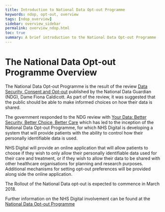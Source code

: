 ```yaml
---
title: Introduction to National Data Opt-out Programme
keywords: ndop, opt-out, overview
tags: [ndop_overview]
sidebar: overview_sidebar
permalink: overview_ndop.html
toc: true
summary: A brief introduction to the National Data Opt-out Programme
---
```


# The National Data Opt-out Programme Overview #

The National Data Opt-out Programme is the result of the review [Data Security, Consent and Opt-out](https://www.gov.uk/government/publications/review-of-data-security-consent-and-opt-outs) published by the National Data Guardian (NDG), Dame Fiona Caldicott. As part of the review, it was suggested that the public should be able to make informed choices on how their data is shared. 

The government responded to the NDG review with [Your Data: Better Security, Better Choice, Better Care](https://www.gov.uk/government/uploads/system/uploads/attachment_data/file/627493/Your_data_better_security_better_choice_better_care_government_response.pdf) which has led to the inception of the National Data Opt-out Programme, for which NHS Digital is developing a system that will provide patients with the ability to control how their personally identifiable data is used. 

NHS Digital will provide an online application that will allow patients to choose if they wish to only allow their personally identifiable data used for their care and treatment, or if they wish to allow their data to be shared with other healthcare organisations for planning and research purposes. Additional mechanisms for setting opt-out preferences will be provided along side the online application.

The Rollout of the National Data opt-out is expected to commence in March 2018.


Further information on the NHS Digital involvement can be found at the [National Data Opt-out Programme](https://digital.nhs.uk/national-data-opt-out)


